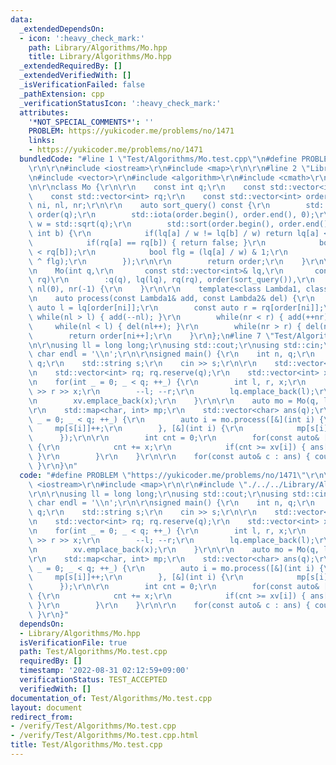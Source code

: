 ```yaml
---
data:
  _extendedDependsOn:
  - icon: ':heavy_check_mark:'
    path: Library/Algorithms/Mo.hpp
    title: Library/Algorithms/Mo.hpp
  _extendedRequiredBy: []
  _extendedVerifiedWith: []
  _isVerificationFailed: false
  _pathExtension: cpp
  _verificationStatusIcon: ':heavy_check_mark:'
  attributes:
    '*NOT_SPECIAL_COMMENTS*': ''
    PROBLEM: https://yukicoder.me/problems/no/1471
    links:
    - https://yukicoder.me/problems/no/1471
  bundledCode: "#line 1 \"Test/Algorithms/Mo.test.cpp\"\n#define PROBLEM \"https://yukicoder.me/problems/no/1471\"\
    \r\n\r\n#include <iostream>\r\n#include <map>\r\n\r\n#line 2 \"Library/Algorithms/Mo.hpp\"\
    \n#include <vector>\r\n#include <algorithm>\r\n#include <cmath>\r\n#include <numeric>\r\
    \n\r\nclass Mo {\r\n\r\n    const int q;\r\n    const std::vector<int> lq;\r\n\
    \    const std::vector<int> rq;\r\n    const std::vector<int> order;\r\n    int\
    \ ni, nl, nr;\r\n\r\n    auto sort_query() const {\r\n        std::vector<int>\
    \ order(q);\r\n        std::iota(order.begin(), order.end(), 0);\r\n        int\
    \ w = std::sqrt(q);\r\n        std::sort(order.begin(), order.end(), [&](int a,\
    \ int b) {\r\n            if(lq[a] / w != lq[b] / w) return lq[a] < lq[b];\r\n\
    \            if(rq[a] == rq[b]) { return false; }\r\n            bool less = (rq[a]\
    \ < rq[b]);\r\n            bool flg = (lq[a] / w) & 1;\r\n            return static_cast<bool>(less\
    \ ^ flg);\r\n        });\r\n\r\n        return order;\r\n    }\r\n\r\npublic:\r\
    \n    Mo(int q,\r\n       const std::vector<int>& lq,\r\n       const std::vector<int>&\
    \ rq)\r\n        :q(q), lq(lq), rq(rq), order(sort_query()),\r\n        ni(0),\
    \ nl(0), nr(-1) {\r\n    }\r\n\r\n    template<class Lambda1, class Lambda2>\r\
    \n    auto process(const Lambda1& add, const Lambda2& del) {\r\n        const\
    \ auto l = lq[order[ni]];\r\n        const auto r = rq[order[ni]];\r\n       \
    \ while(nl > l) { add(--nl); }\r\n        while(nr < r) { add(++nr); }\r\n   \
    \     while(nl < l) { del(nl++); }\r\n        while(nr > r) { del(nr--); }\r\n\
    \        return order[ni++];\r\n    }\r\n};\n#line 7 \"Test/Algorithms/Mo.test.cpp\"\
    \n\r\nusing ll = long long;\r\nusing std::cout;\r\nusing std::cin;\r\nconstexpr\
    \ char endl = '\\n';\r\n\r\nsigned main() {\r\n    int n, q;\r\n    cin >> n >>\
    \ q;\r\n    std::string s;\r\n    cin >> s;\r\n\r\n    std::vector<int> lq; lq.reserve(q);\r\
    \n    std::vector<int> rq; rq.reserve(q);\r\n    std::vector<int> xv; xv.reserve(q);\r\
    \n    for(int _ = 0; _ < q; ++_) {\r\n        int l, r, x;\r\n        cin >> l\
    \ >> r >> x;\r\n        --l; --r;\r\n        lq.emplace_back(l);\r\n        rq.emplace_back(r);\r\
    \n        xv.emplace_back(x);\r\n    }\r\n\r\n    auto mo = Mo(q, lq, rq);\r\n\
    \r\n    std::map<char, int> mp;\r\n    std::vector<char> ans(q);\r\n    for(int\
    \ _ = 0; _ < q; ++_) {\r\n        auto i = mo.process([&](int i) {\r\n       \
    \     mp[s[i]]++;\r\n        }, [&](int i) {\r\n            mp[s[i]]--;\r\n  \
    \      });\r\n\r\n        int cnt = 0;\r\n        for(const auto& [c, x] : mp)\
    \ {\r\n            cnt += x;\r\n            if(cnt >= xv[i]) { ans[i] = c; break;\
    \ }\r\n        }\r\n    }\r\n\r\n    for(const auto& c : ans) { cout << c << endl;\
    \ }\r\n}\n"
  code: "#define PROBLEM \"https://yukicoder.me/problems/no/1471\"\r\n\r\n#include\
    \ <iostream>\r\n#include <map>\r\n\r\n#include \"./../../Library/Algorithms/Mo.hpp\"\
    \r\n\r\nusing ll = long long;\r\nusing std::cout;\r\nusing std::cin;\r\nconstexpr\
    \ char endl = '\\n';\r\n\r\nsigned main() {\r\n    int n, q;\r\n    cin >> n >>\
    \ q;\r\n    std::string s;\r\n    cin >> s;\r\n\r\n    std::vector<int> lq; lq.reserve(q);\r\
    \n    std::vector<int> rq; rq.reserve(q);\r\n    std::vector<int> xv; xv.reserve(q);\r\
    \n    for(int _ = 0; _ < q; ++_) {\r\n        int l, r, x;\r\n        cin >> l\
    \ >> r >> x;\r\n        --l; --r;\r\n        lq.emplace_back(l);\r\n        rq.emplace_back(r);\r\
    \n        xv.emplace_back(x);\r\n    }\r\n\r\n    auto mo = Mo(q, lq, rq);\r\n\
    \r\n    std::map<char, int> mp;\r\n    std::vector<char> ans(q);\r\n    for(int\
    \ _ = 0; _ < q; ++_) {\r\n        auto i = mo.process([&](int i) {\r\n       \
    \     mp[s[i]]++;\r\n        }, [&](int i) {\r\n            mp[s[i]]--;\r\n  \
    \      });\r\n\r\n        int cnt = 0;\r\n        for(const auto& [c, x] : mp)\
    \ {\r\n            cnt += x;\r\n            if(cnt >= xv[i]) { ans[i] = c; break;\
    \ }\r\n        }\r\n    }\r\n\r\n    for(const auto& c : ans) { cout << c << endl;\
    \ }\r\n}"
  dependsOn:
  - Library/Algorithms/Mo.hpp
  isVerificationFile: true
  path: Test/Algorithms/Mo.test.cpp
  requiredBy: []
  timestamp: '2022-08-31 02:12:59+09:00'
  verificationStatus: TEST_ACCEPTED
  verifiedWith: []
documentation_of: Test/Algorithms/Mo.test.cpp
layout: document
redirect_from:
- /verify/Test/Algorithms/Mo.test.cpp
- /verify/Test/Algorithms/Mo.test.cpp.html
title: Test/Algorithms/Mo.test.cpp
---
```

